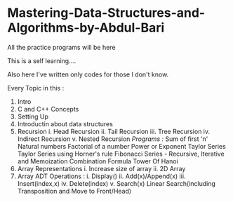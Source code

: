 # Mastering-Data-Structures-and-Algorithms-by-Abdul-Bari
 All the practice programs will be here

This is a self learning....

Also here I've written only codes for those I don't know.


Every Topic in this :

1. Intro
2. C and C++ Concepts
3. Setting Up
4. Introductin about data structures
5. Recursion
    i.    Head Recursion
    ii.  Tail Recursion
    iii. Tree Recursion
    iv.  Indirect Recursion
    v.   Nested Recursion
    *Programs :*
        Sum of first 'n' Natural numbers
        Factorial of a number
        Power or Exponent
        Taylor Series
        Taylor Series using Horner's rule
        Fibonacci Series - Recursive, Iterative and Memoization
        Combination Formula
        Tower Of Hanoi
6. Array Representations
   i.  Increase size of array
   ii. 2D Array
7. Array ADT
    Operations :
    i.   Display()
    ii.  Add(x)/Append(x)
    iii. Insert(index,x)
    iv.  Delete(index)
    v.   Search(x)
            Linear Search(including Transposition and Move to Front/Head)